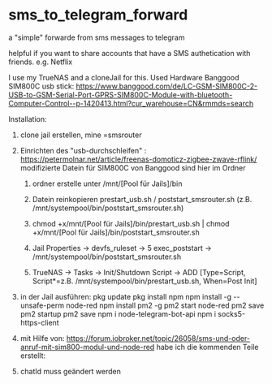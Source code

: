 # sms_to_telegram_forward
a "simple" forwarde from sms messages to telegram

helpful if you want to share accounts that have a SMS authetication with friends. e.g. Netflix

I use my TrueNAS and a cloneJail for this.
Used Hardware Banggood SIM800C usb stick: 
https://www.banggood.com/de/LC-GSM-SIM800C-2-USB-to-GSM-Serial-Port-GPRS-SIM800C-Module-with-bluetooth-Computer-Control--p-1420413.html?cur_warehouse=CN&rmmds=search

Installation:

1. clone jail erstellen, mine =smsrouter

2. Einrichten des "usb-durchschleifen" : https://petermolnar.net/article/freenas-domoticz-zigbee-zwave-rflink/
   modifizierte Datein für SIM800C von Banggood sind hier im Ordner
   
   1. ordner erstelle unter /mnt/[Pool für Jails]/bin
   
   2. Datein reinkopieren prestart_usb.sh / poststart_smsrouter.sh (z.B. /mnt/systempool/bin/poststart_smsrouter.sh)
   
   3. chmod +x/mnt/[Pool für Jails]/bin/prestart_usb.sh | chmod +x/mnt/[Pool für Jails]/bin/poststart_smsrouter.sh
   
   4. Jail Properties ->   devfs_ruleset -> 5
                           exec_poststart -> /mnt/systempool/bin/poststart_smsrouter.sh
   
   5. TrueNAS -> Tasks -> Init/Shutdown Script -> ADD [Type=Script, Script*=z.B. /mnt/systempool/bin/prestart_usb.sh, When=Post Init]

3. in der Jail ausführen:
   pkg update
   pkg install npm
   npm install -g --unsafe-perm node-red
   npm install pm2 -g
   pm2 start node-red
   pm2 save
   pm2 startup
   pm2 save
   npm i node-telegram-bot-api
   npm i socks5-https-client
   
4. mit Hilfe von: https://forum.iobroker.net/topic/26058/sms-und-oder-anruf-mit-sim800-modul-und-node-red habe ich die kommenden Teile erstellt:

5. chatId muss geändert werden
